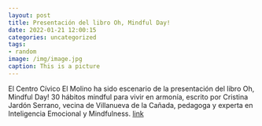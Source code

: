 ```yaml
---
layout: post
title: Presentación del libro Oh, Mindful Day!
date: 2022-01-21 12:00:15
categories: uncategorized
tags:
- random
image: /img/image.jpg
caption: This is a picture
---
```

El Centro Cívico El Molino ha sido escenario de la presentación del libro Oh, Mindful Day! 30 hábitos mindful para vivir en armonía, escrito por Cristina Jardón Serrano, vecina de Villanueva de la Cañada, pedagoga y experta en Inteligencia Emocional y Mindfulness.  [link](https://www.ayto-villacanada.es/noticias/presentacion-del-libro-oh-mindfuld-day/)
